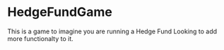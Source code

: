 # HedgeFundGame
This is a game to imagine you are running a Hedge Fund
Looking to add more functionalty to it.

